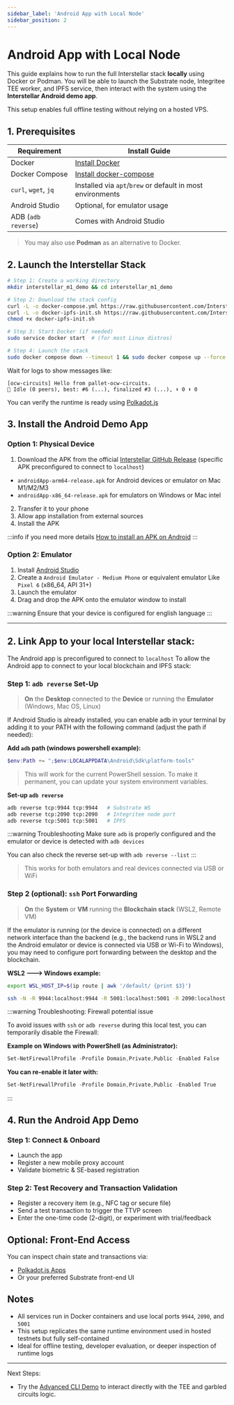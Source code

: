 ```yaml
---
sidebar_label: 'Android App with Local Node'
sidebar_position: 2
---
```


# Android App with Local Node

This guide explains how to run the full Interstellar stack **locally** using Docker or Podman. You will be able to launch the Substrate node, Integritee TEE worker, and IPFS service, then interact with the system using the **Interstellar Android demo app**.

This setup enables full offline testing without relying on a hosted VPS.

## 1. Prerequisites

| Requirement        | Install Guide |
|--------------------|----------------|
| Docker             | [Install Docker](https://docs.docker.com/engine/install/) |
| Docker Compose     | [Install docker-compose](https://docs.docker.com/compose/install/) |
| `curl`, `wget`, `jq` | Installed via `apt`/`brew` or default in most environments |
| Android Studio     | Optional, for emulator usage |
| ADB (`adb reverse`) | Comes with Android Studio |

> You may also use **Podman** as an alternative to Docker.

## 2. Launch the Interstellar Stack

```bash
# Step 1: Create a working directory
mkdir interstellar_m1_demo && cd interstellar_m1_demo

# Step 2: Download the stack config
curl -L -o docker-compose.yml https://raw.githubusercontent.com/Interstellar-Network/containers/refs/heads/add-compose/docker-compose.yml
curl -L -o docker-ipfs-init.sh https://raw.githubusercontent.com/Interstellar-Network/containers/refs/heads/add-compose/docker-ipfs-init.sh
chmod +x docker-ipfs-init.sh

# Step 3: Start Docker (if needed)
sudo service docker start  # (for most Linux distros)

# Step 4: Launch the stack
sudo docker compose down --timeout 1 && sudo docker compose up --force-recreate
```

Wait for logs to show messages like:
```
[ocw-circuits] Hello from pallet-ocw-circuits.
🛌 Idle (0 peers), best: #6 (...), finalized #3 (...), ⬇ 0 ⬆ 0
```


You can verify the runtime is ready using [Polkadot.js](https://polkadot.js.org/apps/?rpc=ws://localhost:9990)



## 3. Install the Android Demo App 

### Option 1: Physical Device

1. Download the APK from the official [Interstellar GitHub Release](https://github.com/Interstellar-Network/containers/releases/tag/dev1) (specific APK preconfigured to connect to `localhost`)
- `androidApp-arm64-release.apk` for Android devices or emulator on Mac M1/M2/M3
- `androidApp-x86_64-release.apk` for emulators on Windows or Mac intel


2. Transfer it to your phone
3. Allow app installation from external sources
4. Install the APK

:::info if you need more details
[How to install an APK on Android](https://www.lifewire.com/install-apk-on-android-4177185)
:::

### Option 2: Emulator

1. Install [Android Studio](https://developer.android.com/studio)
2. Create a `Android Emulator - Medium Phone` or equivalent emulator Like `Pixel 6` (x86_64, API 31+)
3. Launch the emulator
4. Drag and drop the APK onto the emulator window to install

:::warning
Ensure that your device is configured for english language
:::

---

## 2. Link App to your local Interstellar stack:

The Android app is preconfigured to connect to `localhost`
To allow the Android app to connect to your local blockchain and IPFS stack:

### Step 1: `adb reverse` Set-Up
> **On** the **Desktop** connected to the **Device** or running the **Emulator** 
(Windows, Mac OS, Linux)

If Android Studio is already installed, you can enable adb in your terminal 
by adding it to your PATH with the following command (adjust the path if needed):

**Add `adb` path (windows powershell example):**
```powershell
$env:Path += ";$env:LOCALAPPDATA\Android\Sdk\platform-tools"
```
>This will work for the current PowerShell session. To make it permanent, you can update your system environment variables.

**Set-up `adb reverse`**
```bash
adb reverse tcp:9944 tcp:9944   # Substrate WS
adb reverse tcp:2090 tcp:2090   # Integritee node port
adb reverse tcp:5001 tcp:5001   # IPFS

```
:::warning Troubleshooting
Make sure `adb` is properly configured and the emulator or device is detected
 with `adb devices`

 
 You can also check the reverse set-up with `adb reverse --list`
:::

> This works for both emulators and real devices connected via USB or WiFi

### Step 2 (optional): `ssh` Port Forwarding 
> **On** the **System** or **VM** running the **Blockchain stack** (WSL2, Remote VM)

If the emulator is running (or the device is connected) on a different network interface than the backend 
(e.g., the backend runs in WSL2 and the Android emulator or device is connected 
via USB or Wi-Fi to Windows), 
you may need to configure port forwarding between the desktop and the blockchain.

**WSL2 ---> Windows example:**
```bash
export WSL_HOST_IP=$(ip route | awk '/default/ {print $3}')
```
```bash
ssh -N -R 9944:localhost:9944 -R 5001:localhost:5001 -R 2090:localhost:2090 [windows_user_name]@$WSL_HOST_IP
```

:::warning Troubleshooting: Firewall potential issue

To avoid issues with `ssh` or `adb reverse` during this local test, you can temporarily disable the Firewall:

**Example on Windows with PowerShell (as Administrator):**
```powershell
Set-NetFirewallProfile -Profile Domain,Private,Public -Enabled False
```
**You can re-enable it later with:**
```powershell
Set-NetFirewallProfile -Profile Domain,Private,Public -Enabled True
```
:::

## 4. Run the Android App Demo

### Step 1: Connect & Onboard
- Launch the app
- Register a new mobile proxy account
- Validate biometric & SE-based registration

### Step 2: Test Recovery and Transaction Validation
- Register a recovery item (e.g., NFC tag or secure file)
- Send a test transaction to trigger the TTVP screen
- Enter the one-time code (2-digit), or experiment with trial/feedback

## Optional: Front-End Access

You can inspect chain state and transactions via:

- [Polkadot.js Apps](https://polkadot.js.org/apps/?rpc=ws://localhost:9990)
- Or your preferred Substrate front-end UI

## Notes

- All services run in Docker containers and use local ports `9944`, `2090`, and `5001`
- This setup replicates the same runtime environment used in hosted testnets but fully self-contained
- Ideal for offline testing, developer evaluation, or deeper inspection of runtime logs

---

Next Steps:
- Try the [Advanced CLI Demo](./advanced-cli-demo.md) to interact directly with the TEE and garbled circuits logic.
